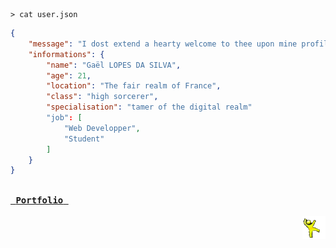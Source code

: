 <!--- 2024-11-28T15:29:20.468 --->

```shell
> cat user.json
```

```json
{
    "message": "I dost extend a hearty welcome to thee upon mine profile page",
    "informations": {
        "name": "Gaël LOPES DA SILVA",
        "age": 21,
        "location": "The fair realm of France",
        "class": "high sorcerer",
        "specialisation": "tamer of the digital realm"
        "job": [
            "Web Developper",
            "Student"
        ]
    }
}
```

<a href="https://gael-lopes-da-silva.github.io/portfolio/"><kbd><br>&nbsp;<b>Portfolio</b>&nbsp;<br><br></kbd></a>
<img align="right" style="width: 37px;" title="Behold yon man clad in yellow, who doth dance with mirth. Question him not, fair sirs." alt="Alas, he hath departed..." src="./assets/yellow_man.gif">
